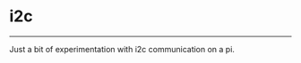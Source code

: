 # i2c
--------------------------------
Just a bit of experimentation with i2c communication on a pi.
